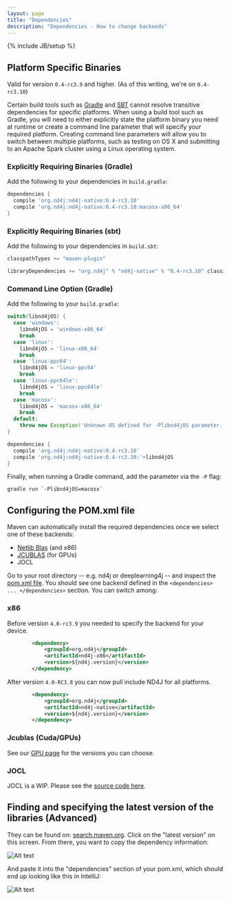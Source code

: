 ```yaml
---
layout: page
title: "Dependencies"
description: "Dependencies - How to change backends"
---
```

{% include JB/setup %}

## Platform Specific Binaries

Valid for version `0.4-rc3.9` and higher. (As of this writing, we're on `0.4-rc3.10`)

Certain build tools such as [Gradle](http://www.gradle.org) and [SBT](http://www.scala-sbt.org/) cannot resolve transitive dependencies for specific platforms. When using a build tool such as Gradle, you will need to either explicitly state the platform binary you need at runtime or create a command line parameter that will specify your required platform. Creating command line parameters will allow you to switch between multiple platforms, such as testing on OS X and submitting to an Apache Spark cluster using a Linux operating system.

### Explicitly Requiring Binaries (Gradle)

Add the following to your dependencies in `build.gradle`:

```groovy
dependencies {
  compile 'org.nd4j:nd4j-native:0.4-rc3.10'
  compile 'org.nd4j:nd4j-native:0.4-rc3.10:macosx-x86_64'
}
```

### Explicitly Requiring Binaries (sbt)

Add the following to your dependencies in `build.sbt`:

```scala
classpathTypes += "maven-plugin"

libraryDependencies += "org.nd4j" % "nd4j-native" % "0.4-rc3.10" classifier "" classifier "linux-x86_64"
```

### Command Line Option (Gradle)

Add the following to your `build.gradle`:

```groovy
switch(libnd4jOS) {
  case 'windows':
    libnd4jOS = 'windows-x86_64'
    break
  case 'linux':
    libnd4jOS = 'linux-x86_64'
    break
  case 'linux-ppc64':
    libnd4jOS = 'linux-ppc64'
    break
  case 'linux-ppc64le':
    libnd4jOS = 'linux-ppc64le'
    break
  case 'macosx':
    libnd4jOS = 'macosx-x86_64'
    break
  default:
    throw new Exception('Unknown OS defined for -Plibnd4jOS parameter. ND4J will be unable to find platform-specific binaries and thus unable to run.')
}

dependencies {
  compile 'org.nd4j:nd4j-native:0.4-rc3.10'
  compile 'org.nd4j:nd4j-native:0.4-rc3.10:'+libnd4jOS
}
```

Finally, when running a Gradle command, add the parameter via the `-P` flag:

```
gradle run `-Plibnd4jOS=macosx`
```

## Configuring the POM.xml file

Maven can automatically install the required dependencies once we select one of these backends:

* [Netlib Blas](http://netlib.org/) (and x86)
* [JCUBLAS](gpu_native_backends.html) (for GPUs)
* JOCL 
 
Go to your root directory -- e.g. nd4j or deeplearning4j -- and inspect the [pom.xml file](https://maven.apache.org/pom.html). You should see one backend defined in the `<dependencies> ... </dependencies>` section. You can switch among:

### x86
Before version `4.0-rc3.9` you needed to specify the backend for your device.

```xml
        <dependency>
            <groupId>org.nd4j</groupId>
            <artifactId>nd4j-x86</artifactId>
            <version>${nd4j.version}</version>
        </dependency>
```
After version `4.0-RC3.8` you can now pull include ND4J for all platforms.
```xml
        <dependency>
            <groupId>org.nd4j</groupId>
            <artifactId>nd4j-native</artifactId>
            <version>${nd4j.version}</version>
        </dependency>
```
### Jcublas (Cuda/GPUs)

See our [GPU page](./gpu_native_backends) for the versions you can choose.

### JOCL

JOCL is a WIP. Please see the [source code here](https://github.com/deeplearning4j/nd4j/tree/master/nd4j-jocl-parent).

## Finding and specifying the latest version of the libraries (Advanced)

They can be found on: [search.maven.org](http://search.maven.org/#search%7Cga%7C1%7Cnd4j). Click on the "latest version" on this screen. From there, you want to copy the dependency information:

![Alt text](../img/nd4j_maven.png)

And paste it into the "dependencies" section of your pom.xml, which should end up looking like this in IntelliJ:

![Alt text](../img/nd4j_pom_after.png) 
